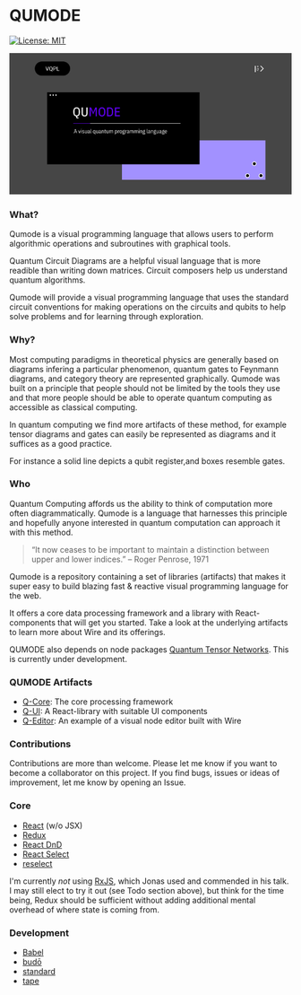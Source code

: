 

# QUMODE

[![License: MIT](https://img.shields.io/badge/License-MIT-yellow.svg)](https://opensource.org/licenses/MIT)

![Wire](https://github.com/qumode/qumode-visualizer/blob/master/banner.png)

### What? 
Qumode is a visual programming language that allows users to perform algorithmic operations and subroutines with graphical tools. 

Quantum Circuit Diagrams are a helpful visual language that is more readible than writing down matrices. Circuit composers help us understand quantum algorithms. 

Qumode will provide a visual programming language that uses the standard circuit conventions for making operations on the circuits and qubits to help solve problems and for learning through exploration. 

### Why?
Most computing paradigms in theoretical physics are generally based on diagrams infering a particular phenomenon, quantum gates  to Feynmann diagrams, and category theory are represented graphically.
Qumode was built on a principle that people should not be limited by the tools they use and that more people should be able to operate quantum computing as accessible as classical computing.

In quantum computing we find more artifacts of these method, for example tensor diagrams and gates can easily be represented as diagrams and it suffices as a good practice.

For instance a solid line depicts a qubit register,and boxes resemble gates.
 
### Who


Quantum Computing affords us the ability to think of computation more often diagrammatically. Qumode is a language that harnesses this principle and hopefully anyone interested in quantum computation can approach it with this method. 

> “It now ceases to be important to maintain a distinction between upper and lower indices.”
– Roger Penrose, 1971




Qumode is a repository containing a set of libraries (artifacts) that makes it super easy to build blazing fast & reactive visual programming language for the web.

It offers a core data processing framework and a library with React-components that will get you started. Take a look at the underlying artifacts to learn more about Wire and its offerings.

QUMODE also depends on node packages [Quantum Tensor Networks](https://github.com/stared/quantum-tensors). This is currently under development.

### QUMODE Artifacts

-   [Q-Core](artifacts/wire-core): The core processing framework
-   [Q-UI](artifacts/wire-ui): A React-library with suitable UI components
-   [Q-Editor](artifacts/wire-editor): An example of a visual node editor built with Wire

### Contributions

Contributions are more than welcome. Please let me know if you want to become a collaborator on this project.
If you find bugs, issues or ideas of improvement, let me know by opening an Issue.

### Core

- [React](https://facebook.github.io/react/) (w/o JSX)
- [Redux](http://redux.js.org/)
- [React DnD](http://react-dnd.github.io/react-dnd/)
- [React Select](http://jedwatson.github.io/react-select/)
- [reselect](https://github.com/reactjs/reselect)

I'm currently *not* using [RxJS](http://reactivex.io/rxjs/), which Jonas
used and commended in his talk. I may still elect to try it out (see Todo
section above), but think for the time being, Redux should be sufficient
without adding additional mental overhead of where state is coming from.

### Development

- [Babel](https://babeljs.io/)
- [budō](https://github.com/mattdesl/budo)
- [standard](https://standardjs.com/)
- [tape](https://github.com/substack/tape)


